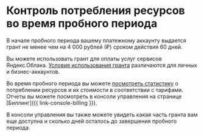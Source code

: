 # Контроль потребления ресурсов во время пробного периода

В начале пробного периода вашему платежному аккаунту выдается грант не менее чем на 4&nbsp;000 рублей (₽) сроком действия 60 дней. 

Вы можете использовать грант для оплаты услуг сервисов Яндекс.Облака. [Условия использования гранта](usage-grant.md) различаются для личных и бизнес-аккаунтов.

Во время пробного периода вы можете [посмотреть статистику](../../billing/operations/check-charges.md) о потреблении ресурсов и их стоимости в соответствии с тарифами. Отчеты вы можете посмотреть в консоли управления на странице [Биллинг]({{ link-console-billing }}).

В консоли управления вы также можете увидеть какая часть гранта вам еще доступна и сколько дней осталось до завершения пробного периода.